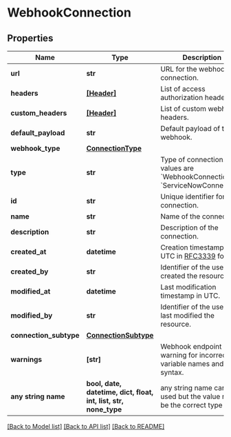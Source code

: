 # WebhookConnection


## Properties
Name | Type | Description | Notes
------------ | ------------- | ------------- | -------------
**url** | **str** | URL for the webhook connection. | 
**headers** | [**[Header]**](Header.md) | List of access authorization headers. | 
**custom_headers** | [**[Header]**](Header.md) | List of custom webhook headers. | 
**default_payload** | **str** | Default payload of the webhook. | 
**webhook_type** | [**ConnectionType**](ConnectionType.md) |  | 
**type** | **str** | Type of connection. Valid values are &#x60;WebhookConnection&#x60;, &#x60;ServiceNowConnection&#x60;. | 
**id** | **str** | Unique identifier for the connection. | 
**name** | **str** | Name of the connection. | 
**description** | **str** | Description of the connection. | 
**created_at** | **datetime** | Creation timestamp in UTC in [RFC3339](https://tools.ietf.org/html/rfc3339) format. | 
**created_by** | **str** | Identifier of the user who created the resource. | 
**modified_at** | **datetime** | Last modification timestamp in UTC. | 
**modified_by** | **str** | Identifier of the user who last modified the resource. | 
**connection_subtype** | [**ConnectionSubtype**](ConnectionSubtype.md) |  | [optional] 
**warnings** | **[str]** | Webhook endpoint warning for incorrect variable names and syntax. | [optional] 
**any string name** | **bool, date, datetime, dict, float, int, list, str, none_type** | any string name can be used but the value must be the correct type | [optional]

[[Back to Model list]](../README.md#documentation-for-models) [[Back to API list]](../README.md#documentation-for-api-endpoints) [[Back to README]](../README.md)


